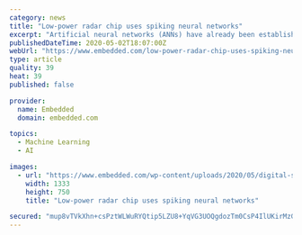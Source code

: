 ```yaml
---
category: news
title: "Low-power radar chip uses spiking neural networks"
excerpt: "Artificial neural networks (ANNs) have already been established in a wide range of application domains. They are a key ingredient, for instance, of the radar-based anti-collision systems commonly used in the automotive industry. But ANNs come with limitations."
publishedDateTime: 2020-05-02T18:07:00Z
webUrl: "https://www.embedded.com/low-power-radar-chip-uses-spiking-neural-networks/"
type: article
quality: 39
heat: 39
published: false

provider:
  name: Embedded
  domain: embedded.com

topics:
  - Machine Learning
  - AI

images:
  - url: "https://www.embedded.com/wp-content/uploads/2020/05/digital-snn-chip-april-2020-s.png"
    width: 1333
    height: 750
    title: "Low-power radar chip uses spiking neural networks"

secured: "mup8vTVkXhn+csPztWLWuRYQtip5LZU8+YqVG3UOQgdozTm0CsP4IlUKirMzGCmM2WDM22VWg03sdbAgdSOHF5dcTiuTt2ya6CSaGMm1QG3On57qTw87vTyUgWPvVpMSqiIRAQG8wzIdaM3LvU0nRJBxgeIa837FKyvUUZxCtGu4utrY4CcdPSibZNKREunSd0RuWapc4V8nLPOQ0y52xNNCRwnRdpSNvxKFSSv553xYCPtOHx8cvGs72NZRW9PihqTKJtdQzHk8FFVSrwlQYtipFAa+7WC5L++3PWdyAsUA3k0/SqajPj2oplwwpJnlT5GZfN1pNsJR4Sz8nl09y2dr++yPA/G7q5t+GCGCn8NsA66dfiEyxfJcO5FlZ0dwBXR5tfz4j9EFeAFSwVE4O4iPO7AVPFffBIeOi0eHNmTPrVmkNegAbMy6JVNwAodVe4QbGWUJYG25BRRKIvmktq/Q09dAIBqgSfAV18Vxnxg=;Veq/fllt/7lzm2n9rEnVNw=="
---
```



